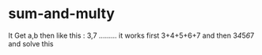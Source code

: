 # sum-and-multy
It Get a,b then like this : 3,7 ......... it works first 3+4+5+6+7 and then 3*4*5*6*7 and solve this
